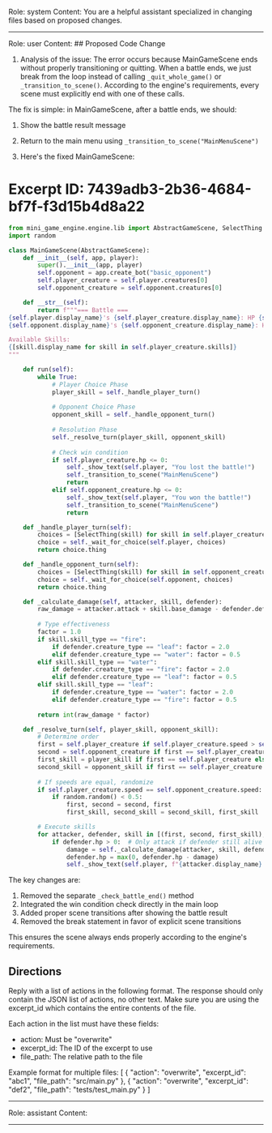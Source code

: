 Role: system
Content: You are a helpful assistant specialized in changing files based on proposed changes.
__________________
Role: user
Content: ## Proposed Code Change
1. Analysis of the issue:
The error occurs because MainGameScene ends without properly transitioning or quitting. When a battle ends, we just break from the loop instead of calling `_quit_whole_game()` or `_transition_to_scene()`. According to the engine's requirements, every scene must explicitly end with one of these calls.

The fix is simple: in MainGameScene, after a battle ends, we should:
1. Show the battle result message
2. Return to the main menu using `_transition_to_scene("MainMenuScene")`

2. Here's the fixed MainGameScene:

# Excerpt ID: 7439adb3-2b36-4684-bf7f-f3d15b4d8a22
```python main_game/scenes/main_game_scene.py
from mini_game_engine.engine.lib import AbstractGameScene, SelectThing
import random

class MainGameScene(AbstractGameScene):
    def __init__(self, app, player):
        super().__init__(app, player)
        self.opponent = app.create_bot("basic_opponent")
        self.player_creature = self.player.creatures[0]
        self.opponent_creature = self.opponent.creatures[0]

    def __str__(self):
        return f"""=== Battle ===
{self.player.display_name}'s {self.player_creature.display_name}: HP {self.player_creature.hp}/{self.player_creature.max_hp}
{self.opponent.display_name}'s {self.opponent_creature.display_name}: HP {self.opponent_creature.hp}/{self.opponent_creature.max_hp}

Available Skills:
{[skill.display_name for skill in self.player_creature.skills]}
"""

    def run(self):
        while True:
            # Player Choice Phase
            player_skill = self._handle_player_turn()
            
            # Opponent Choice Phase  
            opponent_skill = self._handle_opponent_turn()
            
            # Resolution Phase
            self._resolve_turn(player_skill, opponent_skill)
            
            # Check win condition
            if self.player_creature.hp <= 0:
                self._show_text(self.player, "You lost the battle!")
                self._transition_to_scene("MainMenuScene")
                return
            elif self.opponent_creature.hp <= 0:
                self._show_text(self.player, "You won the battle!")
                self._transition_to_scene("MainMenuScene")
                return

    def _handle_player_turn(self):
        choices = [SelectThing(skill) for skill in self.player_creature.skills]
        choice = self._wait_for_choice(self.player, choices)
        return choice.thing

    def _handle_opponent_turn(self):
        choices = [SelectThing(skill) for skill in self.opponent_creature.skills]
        choice = self._wait_for_choice(self.opponent, choices)
        return choice.thing

    def _calculate_damage(self, attacker, skill, defender):
        raw_damage = attacker.attack + skill.base_damage - defender.defense
        
        # Type effectiveness
        factor = 1.0
        if skill.skill_type == "fire":
            if defender.creature_type == "leaf": factor = 2.0
            elif defender.creature_type == "water": factor = 0.5
        elif skill.skill_type == "water":
            if defender.creature_type == "fire": factor = 2.0
            elif defender.creature_type == "leaf": factor = 0.5
        elif skill.skill_type == "leaf":
            if defender.creature_type == "water": factor = 2.0
            elif defender.creature_type == "fire": factor = 0.5
            
        return int(raw_damage * factor)

    def _resolve_turn(self, player_skill, opponent_skill):
        # Determine order
        first = self.player_creature if self.player_creature.speed > self.opponent_creature.speed else self.opponent_creature
        second = self.opponent_creature if first == self.player_creature else self.player_creature
        first_skill = player_skill if first == self.player_creature else opponent_skill
        second_skill = opponent_skill if first == self.player_creature else player_skill
        
        # If speeds are equal, randomize
        if self.player_creature.speed == self.opponent_creature.speed:
            if random.random() < 0.5:
                first, second = second, first
                first_skill, second_skill = second_skill, first_skill

        # Execute skills
        for attacker, defender, skill in [(first, second, first_skill), (second, first, second_skill)]:
            if defender.hp > 0:  # Only attack if defender still alive
                damage = self._calculate_damage(attacker, skill, defender)
                defender.hp = max(0, defender.hp - damage)
                self._show_text(self.player, f"{attacker.display_name} used {skill.display_name} for {damage} damage!")
```

The key changes are:
1. Removed the separate `_check_battle_end()` method
2. Integrated the win condition check directly in the main loop
3. Added proper scene transitions after showing the battle result
4. Removed the break statement in favor of explicit scene transitions

This ensures the scene always ends properly according to the engine's requirements.

## Directions
Reply with a list of actions in the following format. The response should only contain the JSON list of actions, no other text.
Make sure you are using the excerpt_id which contains the entire contents of the file.

Each action in the list must have these fields:
- action: Must be "overwrite"
- excerpt_id: The ID of the excerpt to use
- file_path: The relative path to the file

Example format for multiple files:
[
    {
        "action": "overwrite",
        "excerpt_id": "abc1",
        "file_path": "src/main.py"
    },
    {
        "action": "overwrite",
        "excerpt_id": "def2",
        "file_path": "tests/test_main.py"
    }
]
__________________
Role: assistant
Content: 
__________________
